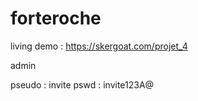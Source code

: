# forteroche
living demo : https://skergoat.com/projet_4

admin 

  pseudo : invite
  pswd : invite123A@
